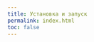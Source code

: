 ```yaml
---
title: Установка и запуск
permalink: index.html
toc: false
---
```


<!--#include virtual="/includes/configurator.html" -->

